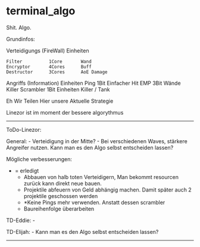 # terminal_algo
Shit. Algo.

Grundinfos:

Verteidigungs (FireWall) Einheiten

    Filter          1Core       Wand
    Encryptor       4Cores      Buff
    Destructor      3Cores      AoE Damage

Angriffs (Information) Einheiten
    Ping            1Bit        Einfacher Hit
    EMP             3Bit        Wände Killer
    Scrambler       1Bit        Einheiten Killer / Tank


Eh Wir Teilen Hier unsere Aktuelle Strategie

Linezor ist im moment der bessere algorythmus

--------------
ToDo-Linezor:

General:
    - Verteidigung in der Mitte?
    - Bei verschiedenen Waves, stärkere Angreifer nutzen.
    Kann man es den Algo selbst entscheiden lassen?


Mögliche verbesserungen:
* = erledigt
    - Abbauen von halb toten Verteidigern, Man bekommt resourcen zurück kann direkt neue bauen.
    - Projektile abfeuern von Geld abhängig machen. Damit später auch 2 projektile geschossen werden
    - *Keine Pings mehr verwenden. Anstatt dessen scrambler
    - Baureihenfolge überarbeiten


TD-Eddie:
    -


TD-Elijah:
    - Kann man es den Algo selbst entscheiden lassen?

---------------